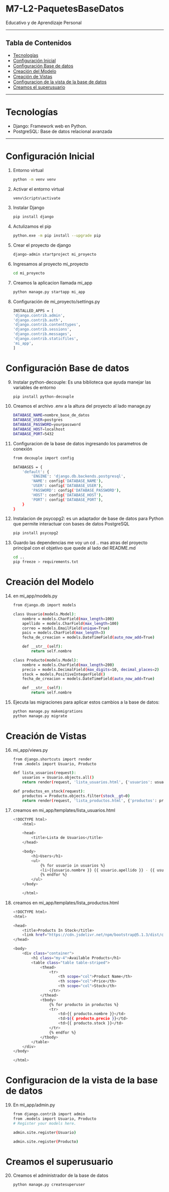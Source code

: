 # M7-L2-PaquetesBaseDatos
Educativo y de Aprendizaje Personal

---
## Tabla de Contenidos
- [Tecnologías](#Tecnologías)
- [Configuración Inicial](#configuración-Inicial)
- [Configuración Base de datos](#configuración-Base-de-datos)
- [Creación del Modelo](#creación-del-modelo)
- [Creación de Vistas](#creación-de-vistas)
- [Configuracion de la vista de la base de datos](#Configuracion-de-la-vista-de-la-base-de-datos)
- [Creamos el superusuario](#creamos-el-superusuario)
---
# Tecnologías
- Django: Framework web en Python.
- PostgreSQL: Base de datos relacional avanzada 
--- 
# Configuración Inicial 
1. Entorno virtual 
    ```bash 
    python -m venv venv

2. Activar el entorno virtual
    ```bash 
    venv\Scripts\activate

3. Instalar Django
    ```bash 
    pip install django 

4. Actulizamos el pip 
    ```bash
    python.exe -m pip install --upgrade pip

5. Crear el proyecto de django
    ```bash 
    django-admin startproject mi_proyecto 

6. Ingresamos al proyecto mi_proyecto 
    ```bash 
    cd mi_proyecto

7. Creamos la aplicacion llamada mi_app
    ```bash     
    python manage.py startapp mi_app

8. Configuración de mi_proyecto/settings.py 
    ```bash 
    INSTALLED_APPS = [
    'django.contrib.admin',
    'django.contrib.auth',
    'django.contrib.contenttypes',
    'django.contrib.sessions',
    'django.contrib.messages',
    'django.contrib.staticfiles',
    'mi_app',
    ]

# Configuración Base de datos
9. Instalar python-decouple: Es una biblioteca que ayuda manejar las variables de entorno 
    ```bash
    pip install python-decouple

10. Creamos el archivo .env a la altura del proyecto al lado manage.py 
    ```bash
    DATABASE_NAME=nombre_base_de_datos
    DATABASE_USER=postgres
    DATABASE_PASSWORD=yourpassword
    DATABASE_HOST=localhost
    DATABASE_PORT=5432

11. Configuracion de la base de datos ingresando los parametros de conexión 
    ```bash
    from decouple import config

    DATABASES = {
        'default': {
            'ENGINE': 'django.db.backends.postgresql',
            'NAME': config('DATABASE_NAME'),
            'USER': config('DATABASE_USER'),
            'PASSWORD': config('DATABASE_PASSWORD'),
            'HOST': config('DATABASE_HOST'),
            'PORT': config('DATABASE_PORT'),
        }
    }
12. Instalacion de psycopg2: es un adaptador de base de datos para Python que permite interactuar con bases de datos PostgreSQL
    ```bash
    pip install psycopg2 

13. Guardo las dependencias me voy un cd .. mas atras del proyecto principal con el objetivo que quede al lado del README.md
    ```bash
    cd ..
    pip freeze > requirements.txt

# Creación del Modelo 

14. en mi_app/models.py
    ```bash
    from django.db import models

    class Usuario(models.Model):
        nombre = models.CharField(max_length=100)
        apellido = models.CharField(max_length=100)
        correo = models.EmailField(unique=True)
        pais = models.CharField(max_length=3)
        fecha_de_creacion = models.DateTimeField(auto_now_add=True)

        def __str__(self):
            return self.nombre

    class Producto(models.Model):
        nombre = models.CharField(max_length=200)
        precio = models.DecimalField(max_digits=10, decimal_places=2)
        stock = models.PositiveIntegerField()
        fecha_de_creacion = models.DateTimeField(auto_now_add=True)

        def __str__(self):
            return self.nombre

15. Ejecuta las migraciones para aplicar estos cambios a la base de datos:
    ```bash 
    python manage.py makemigrations
    python manage.py migrate

# Creación de Vistas

16. mi_app/views.py 
    ```bash 
    from django.shortcuts import render
    from .models import Usuario, Producto

    def lista_usuarios(request):
        usuarios = Usuario.objects.all()
        return render(request, 'lista_usuarios.html', {'usuarios': usuarios})

    def productos_en_stock(request):
        productos = Producto.objects.filter(stock__gt=0)
        return render(request, 'lista_productos.html', {'productos': productos})

17. creamos en mi_app/templates/lista_usuarios.html 
    ```bash 
    <!DOCTYPE html>
        <html>

        <head>
            <title>Lista de Usuarios</title>
        </head>

        <body>
            <h1>Users</h1>
            <ul>
                {% for usuario in usuarios %}
                <li>{{usuario.nombre }} {{ usuario.apellido }} - {{ usuario.correo }}</li>
                {% endfor %}
            </ul>
        </body>

        </html>
18. creamos en mi_app/templates/lista_productos.html 
    ```bash 
    <!DOCTYPE html>
    <html>

    <head>
        <title>Products In Stock</title>
        <link href="https://cdn.jsdelivr.net/npm/bootstrap@5.1.3/dist/css/bootstrap.min.css" rel="stylesheet">
    </head>

    <body>
        <div class="container">
            <h1 class="my-4">Available Products</h1>
            <table class="table table-striped">
                <thead>
                    <tr>
                        <th scope="col">Product Name</th>
                        <th scope="col">Price</th>
                        <th scope="col">Stock</th>
                    </tr>
                </thead>
                <tbody>
                    {% for producto in productos %}
                    <tr>
                        <td>{{ producto.nombre }}</td>
                        <td>${{ producto.precio }}</td>
                        <td>{{ producto.stock }}</td>
                    </tr>
                    {% endfor %}
                </tbody>
            </table>
        </div>
    </body>

    </html>

# Configuracion de la vista de la base de datos
19. En mi_app/admin.py 
    ```bash	
    from django.contrib import admin
    from .models import Usuario, Producto
    # Register your models here.

    admin.site.register(Usuario)

    admin.site.register(Producto)

# Creamos el superusuario
20. Creamos el administrador de la base de datos
    ```bash	
    python manage.py createsuperuser